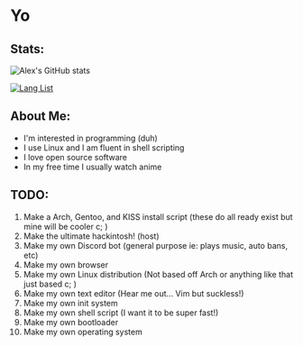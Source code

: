 # Yo

## Stats:
![Alex's GitHub stats](https://github-readme-stats.vercel.app/api?username=AB-Alex123&show_icons=true&theme=dark)

[![Lang List](https://github-readme-stats.vercel.app/api/top-langs/?username=AB-Alex123&layout=compact&theme=dark)](https://github.com/AB-Alex/github-readme-stats)

## About Me:
* I'm interested in programming (duh)
* I use Linux and I am fluent in shell scripting 
* I love open source software
* In my free time I usually watch anime 

## TODO: 
1. Make a Arch, Gentoo, and KISS install script (these do all ready exist but mine will be cooler c; )
2. Make the ultimate hackintosh! (host)
3. Make my own Discord bot (general purpose ie: plays music, auto bans, etc)
4. Make my own browser
5. Make my own Linux distribution (Not based off Arch or anything like that just based c; ) 
6. Make my own text editor (Hear me out... Vim but suckless!)
7. Make my own init system
8. Make my own shell script (I want it to be super fast!)
9. Make my own bootloader
10. Make my own operating system 
